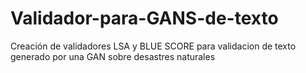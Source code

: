 # Validador-para-GANS-de-texto

Creación de validadores LSA y BLUE SCORE para validacion de texto generado por una GAN sobre desastres naturales 
